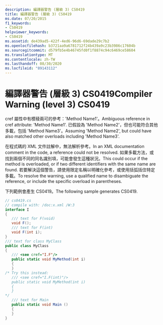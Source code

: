 ```yaml
---
description: 編譯器警告 (層級 3) CS0419
title: 編譯器警告 (層級 3) CS0419
ms.date: 07/20/2015
f1_keywords:
- CS0419
helpviewer_keywords:
- CS0419
ms.assetid: de439ad5-422f-4ed6-96d6-69dade29c7b2
ms.openlocfilehash: b3721aa9a6781712f24b439a9c23b3986c17604b
ms.sourcegitcommit: d579fb5e4b46745fd0f1f8874c94c6469ce58604
ms.translationtype: MT
ms.contentlocale: zh-TW
ms.lasthandoff: 08/30/2020
ms.locfileid: "89143112"
---
```

# <a name="compiler-warning-level-3-cs0419"></a><span data-ttu-id="f39f6-103">編譯器警告 (層級 3) CS0419</span><span class="sxs-lookup"><span data-stu-id="f39f6-103">Compiler Warning (level 3) CS0419</span></span>
<span data-ttu-id="f39f6-104">cref 屬性中有模稜兩可的參考：'Method Name1'。</span><span class="sxs-lookup"><span data-stu-id="f39f6-104">Ambiguous reference in cref attribute: 'Method Name1'.</span></span>  <span data-ttu-id="f39f6-105">已假設為 'Method Name2'，但也可能符合其他多載，包括 'Method Name3'。</span><span class="sxs-lookup"><span data-stu-id="f39f6-105">Assuming 'Method Name2', but could have also matched other overloads including 'Method Name3'.</span></span>  
  
 <span data-ttu-id="f39f6-106">在程式碼的 XML 文件註解中，無法解析參考。</span><span class="sxs-lookup"><span data-stu-id="f39f6-106">In an XML documentation comment in the code, a reference could not be resolved.</span></span> <span data-ttu-id="f39f6-107">如果多載方法，或找到兩個不同的同名識別項，可能會發生這種狀況。</span><span class="sxs-lookup"><span data-stu-id="f39f6-107">This could occur if the method is overloaded, or if two different identifiers with the same name are found.</span></span> <span data-ttu-id="f39f6-108">若要解決這個警告，請使用限定名稱以明確化參考，或使用括弧括住特定多載。</span><span class="sxs-lookup"><span data-stu-id="f39f6-108">To resolve the warning, use a qualified name to disambiguate the reference, or include the specific overload in parentheses.</span></span>  
  
 <span data-ttu-id="f39f6-109">下列範例會產生 CS0419。</span><span class="sxs-lookup"><span data-stu-id="f39f6-109">The following sample generates CS0419.</span></span>  
  
```csharp  
// cs0419.cs  
// compile with: /doc:x.xml /W:3  
interface I  
{  
   /// text for F(void)  
   void F();  
   /// text for F(int)  
   void F(int i);  
}  
/// text for class MyClass  
public class MyClass  
{  
   /// <see cref="I.F"/>  
   public static void MyMethod(int i)  
   {  
   }  
/* Try this instead:  
   /// <see cref="I.F(int)"/>  
   public static void MyMethod(int i)  
   {  
   }  
*/  
   /// text for Main  
   public static void Main ()  
   {  
   }  
}  
```
